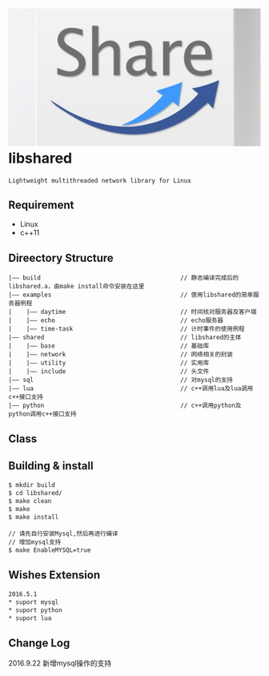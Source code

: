 ![](https://github.com/soymuchacho/GitImage/raw/master/share.gif)
libshared
==============
    Lightweight multithreaded network library for Linux
Requirement
-----------------
* Linux 
* c++11 

Direectory Structure
---------------------------------
    |—— build                                       // 静态编译完成后的libshared.a，由make install命令安装在这里
    |—— examples                                    // 使用libshared的简单服务器例程
    |    |—— daytime                                // 时间核对服务器及客户端
    |    |—— echo                                   // echo服务器
    |    |—— time-task                              // 计时事件的使用例程
    |—— shared                                      // libshared的主体
    |    |—— base                                   // 基础库
    |    |—— network                                // 网络相关的封装
    |    |—— utility                                // 实用库
    |    |—— include                                // 头文件
    |—— sql											// 对mysql的支持
    |—— lua											// c++调用lua及lua调用c++接口支持
    |—— python										// c++调用python及python调用c++接口支持

Class 
----------------------------------

Building & install
----------------------------------

    $ mkdir build
    $ cd libshared/
    $ make clean 
    $ make 
    $ make install 

	// 请先自行安装Mysql,然后再进行编译
	// 增加mysql支持
	$ make EnableMYSQL=true

Wishes Extension
------------------------------------
	2016.5.1
	* suport mysql
    * suport python 
    * suport lua 

Change Log
----------------------------------

2016.9.22 新增mysql操作的支持
